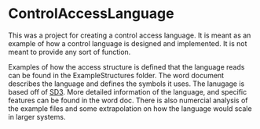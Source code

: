 # ControlAccessLanguage

This was a project for creating a control access language. It is meant as an example of how a control language is designed and implemented. It is not meant to provide any sort of function.

Examples of how the access structure is defined that the language reads can be found in the ExampleStructures folder. The word document describes the language and defines the symbols it uses. The lanugage is based off of [SD3](http://trevorjim.com/projects/sd3/). More detailed information of the language, and specific features can be found in the word doc. There is also numercial analysis of the example files and some extrapolation on how the language would scale in larger systems.
